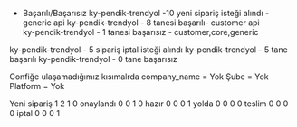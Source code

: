 
- Başarılı/Başarısız
ky-pendik-trendyol -10 yeni sipariş isteği alındı - generic api 
ky-pendik-trendyol - 8 tanesi başarılı- customer api  
ky-pendik-trendyol - 1 tanesi başarısız - customer,core,generic

ky-pendik-trendyol - 5 sipariş iptal isteği alındı
ky-pendik-trendyol - 5 tane başarılı
ky-pendik-trendyol - 0 tane başarısız


Confiğe ulaşamadığımız kısımalrda company_name = Yok Şube = Yok Platform = Yok



Yeni sipariş 1 2 1 0
onaylandı 0 0 1 0
hazır 0 0 0 1
yolda 0 0 0 0
teslim 0 0 0 0
iptal 0 0 0 1